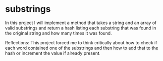 # substrings
In this project I will implement a method that takes a string and an array of valid substrings and return a hash listing each substring that was found in the original string and how many times it was found.

Reflections:
This project forced me to think critically about how to check if each word contained one of the substrings and then how to add that to the hash or increment the value if already present.
